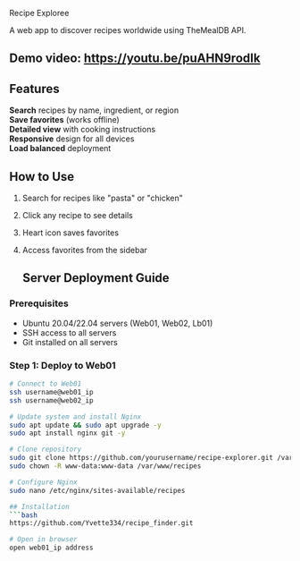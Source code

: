  Recipe Exploree
 
A web app to discover recipes worldwide using TheMealDB API.

## Demo video: https://youtu.be/puAHN9rodIk

## Features
 **Search** recipes by name, ingredient, or region  
 **Save favorites** (works offline)  
 **Detailed view** with cooking instructions  
 **Responsive** design for all devices  
 **Load balanced** deployment  

## How to Use
1. Search for recipes like "pasta" or "chicken"
2. Click any recipe to see details
3. Heart icon saves favorites
4. Access favorites from the sidebar

   ## Server Deployment Guide

### Prerequisites
- Ubuntu 20.04/22.04 servers (Web01, Web02, Lb01)
- SSH access to all servers
- Git installed on all servers

### Step 1: Deploy to Web01
```bash
# Connect to Web01
ssh username@web01_ip
ssh username@web02_ip

# Update system and install Nginx
sudo apt update && sudo apt upgrade -y
sudo apt install nginx git -y

# Clone repository
sudo git clone https://github.com/yourusername/recipe-explorer.git /var/www/recipes
sudo chown -R www-data:www-data /var/www/recipes

# Configure Nginx
sudo nano /etc/nginx/sites-available/recipes

## Installation
```bash
https://github.com/Yvette334/recipe_finder.git

# Open in browser
open web01_ip address

